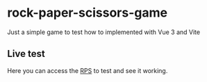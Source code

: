 # rock-paper-scissors-game

Just a simple game to test how to implemented with Vue 3 and Vite


## Live test

Here you can access the [RPS](https://rock-paper-scissors-two-lyart.vercel.app/) to test and see it working.

